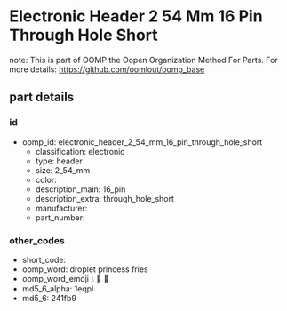 # Electronic Header 2 54 Mm 16 Pin Through Hole Short  

note: This is part of OOMP the Oopen Organization Method For Parts. For more details: https://github.com/oomlout/oomp_base

##  part details





### id
* oomp_id: electronic_header_2_54_mm_16_pin_through_hole_short
  * classification: electronic
  * type: header
  * size: 2_54_mm
  * color: 
  * description_main: 16_pin
  * description_extra: through_hole_short
  * manufacturer: 
  * part_number: 

### other_codes
* short_code: 
* oomp_word: droplet princess fries
* oomp_word_emoji :droplet: :princess: :fries:
* md5_6_alpha: 1eqpl
* md5_6: 241fb9